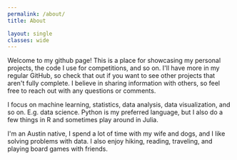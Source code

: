 ```yaml
---
permalink: /about/
title: About

layout: single
classes: wide
---
```


Welcome to my github page! This is a place for showcasing my personal projects, the code I use for competitions, and so on. I'll have more in my regular GitHub, so check that out if you want to see other projects that aren't fully complete. I believe in sharing information with others, so feel free to reach out with any questions or comments.

I focus on machine learning, statistics, data analysis, data visualization, and so on. E.g. data science. Python is my preferred language, but I also do a few things in R and sometimes play around in Julia.

I'm an Austin native, I spend a lot of time with my wife and dogs, and I like solving problems with data. I also enjoy hiking, reading, traveling, and playing board games with friends.
